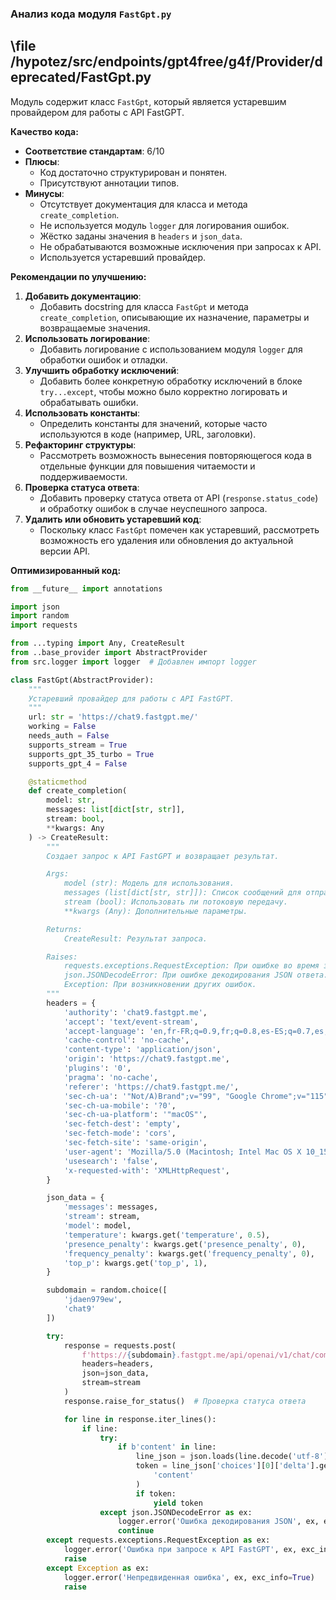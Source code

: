 ### **Анализ кода модуля `FastGpt.py`**

## \file /hypotez/src/endpoints/gpt4free/g4f/Provider/deprecated/FastGpt.py

Модуль содержит класс `FastGpt`, который является устаревшим провайдером для работы с API FastGPT.

**Качество кода:**

- **Соответствие стандартам**: 6/10
- **Плюсы**:
  - Код достаточно структурирован и понятен.
  - Присутствуют аннотации типов.
- **Минусы**:
  - Отсутствует документация для класса и метода `create_completion`.
  - Не используется модуль `logger` для логирования ошибок.
  - Жёстко заданы значения в `headers` и `json_data`.
  - Не обрабатываются возможные исключения при запросах к API.
  - Используется устаревший провайдер.

**Рекомендации по улучшению:**

1.  **Добавить документацию**:
    - Добавить docstring для класса `FastGpt` и метода `create_completion`, описывающие их назначение, параметры и возвращаемые значения.
2.  **Использовать логирование**:
    - Добавить логирование с использованием модуля `logger` для обработки ошибок и отладки.
3.  **Улучшить обработку исключений**:
    - Добавить более конкретную обработку исключений в блоке `try...except`, чтобы можно было корректно логировать и обрабатывать ошибки.
4.  **Использовать константы**:
    - Определить константы для значений, которые часто используются в коде (например, URL, заголовки).
5.  **Рефакторинг структуры**:
    - Рассмотреть возможность вынесения повторяющегося кода в отдельные функции для повышения читаемости и поддерживаемости.
6.  **Проверка статуса ответа**:
    - Добавить проверку статуса ответа от API (`response.status_code`) и обработку ошибок в случае неуспешного запроса.
7.  **Удалить или обновить устаревший код**:
    - Поскольку класс `FastGpt` помечен как устаревший, рассмотреть возможность его удаления или обновления до актуальной версии API.

**Оптимизированный код:**

```python
from __future__ import annotations

import json
import random
import requests

from ...typing import Any, CreateResult
from ..base_provider import AbstractProvider
from src.logger import logger  # Добавлен импорт logger

class FastGpt(AbstractProvider):
    """
    Устаревший провайдер для работы с API FastGPT.
    """
    url: str = 'https://chat9.fastgpt.me/'
    working = False
    needs_auth = False
    supports_stream = True
    supports_gpt_35_turbo = True
    supports_gpt_4 = False

    @staticmethod
    def create_completion(
        model: str,
        messages: list[dict[str, str]],
        stream: bool, 
        **kwargs: Any
    ) -> CreateResult:
        """
        Создает запрос к API FastGPT и возвращает результат.

        Args:
            model (str): Модель для использования.
            messages (list[dict[str, str]]): Список сообщений для отправки.
            stream (bool): Использовать ли потоковую передачу.
            **kwargs (Any): Дополнительные параметры.

        Returns:
            CreateResult: Результат запроса.

        Raises:
            requests.exceptions.RequestException: При ошибке во время запроса к API.
            json.JSONDecodeError: При ошибке декодирования JSON ответа.
            Exception: При возникновении других ошибок.
        """
        headers = {
            'authority': 'chat9.fastgpt.me',
            'accept': 'text/event-stream',
            'accept-language': 'en,fr-FR;q=0.9,fr;q=0.8,es-ES;q=0.7,es;q=0.6,en-US;q=0.5,am;q=0.4,de;q=0.3',
            'cache-control': 'no-cache',
            'content-type': 'application/json',
            'origin': 'https://chat9.fastgpt.me',
            'plugins': '0',
            'pragma': 'no-cache',
            'referer': 'https://chat9.fastgpt.me/',
            'sec-ch-ua': '"Not/A)Brand";v="99", "Google Chrome";v="115", "Chromium";v="115"',
            'sec-ch-ua-mobile': '?0',
            'sec-ch-ua-platform': '"macOS"',
            'sec-fetch-dest': 'empty',
            'sec-fetch-mode': 'cors',
            'sec-fetch-site': 'same-origin',
            'user-agent': 'Mozilla/5.0 (Macintosh; Intel Mac OS X 10_15_7) AppleWebKit/537.36 (KHTML, like Gecko) Chrome/115.0.0.0 Safari/537.36',
            'usesearch': 'false',
            'x-requested-with': 'XMLHttpRequest',
        }

        json_data = {
            'messages': messages,
            'stream': stream,
            'model': model,
            'temperature': kwargs.get('temperature', 0.5),
            'presence_penalty': kwargs.get('presence_penalty', 0),
            'frequency_penalty': kwargs.get('frequency_penalty', 0),
            'top_p': kwargs.get('top_p', 1),
        }

        subdomain = random.choice([
            'jdaen979ew',
            'chat9'
        ])

        try:
            response = requests.post(
                f'https://{subdomain}.fastgpt.me/api/openai/v1/chat/completions',
                headers=headers, 
                json=json_data, 
                stream=stream
            )
            response.raise_for_status()  # Проверка статуса ответа

            for line in response.iter_lines():
                if line:
                    try:
                        if b'content' in line:
                            line_json = json.loads(line.decode('utf-8').split('data: ')[1])
                            token = line_json['choices'][0]['delta'].get(
                                'content'
                            )
                            if token:
                                yield token
                    except json.JSONDecodeError as ex:
                        logger.error('Ошибка декодирования JSON', ex, exc_info=True)
                        continue
        except requests.exceptions.RequestException as ex:
            logger.error('Ошибка при запросе к API FastGPT', ex, exc_info=True)
            raise
        except Exception as ex:
            logger.error('Непредвиденная ошибка', ex, exc_info=True)
            raise